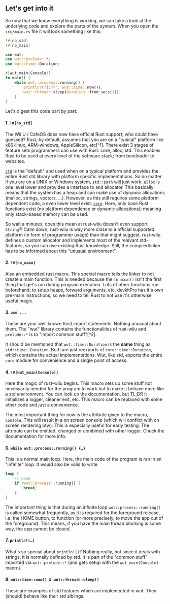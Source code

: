 ## Let's get into it

So now that we know everything is working, we can take a look at the underlying code and explore the parts of the system. When you open the `src/main.rs` file it will look something like this:

```rust
!#[no_std]
!#[no_main]

use wut;
use wut::prelude::*;
use wut::time::Duration;

#[wut_main(Console)]
fn main() {
    while wut::process::running() {
        println!("{:?}", wut::time::now());
        wut::thread::sleep(Duration::from_secs(1));
    }
}
```

Let's digest this code part by part:

#### 1. `!#[no_std]`

The Wii U / CafeOS does now have official Rust support; who could have guessed? Rust, by default, assumes that you are on a "typical" platform like x86-linux, ARM-windows, AppleSilicon, etc[^1]. There exist 3 stages of feature sets programmers can use with Rust: core, alloc, std. This enables Rust to be used at every level of the software stack; from bootloader to websites.

[`std`](https://doc.rust-lang.org/std/index.html) is the "default" and used when on a typical platform and provides the entire Rust std library with platform specific implementations. So no matter if you are on a UNIX or Windows system, `std::path` will just work. [`alloc`](https://doc.rust-lang.org/alloc/index.html) is one level lower and provides a interface to and allocator. This basically means that the system has a heap and can make use of dynamic allocations (malloc, strings, vectors, ...). However, as this still requires some platform dependent code, a even lower level exist: [`core`](https://doc.rust-lang.org/core/index.html). Here, only base Rust functions exist (no platform dependence or dynamic allocations); meaning only stack-based memory can be used.

So wait a minutes, does this mean at rust-wiiu doesn't even support `String`?! Calm down, rust-wiiu is way more close to a official supported platform (in form of programmer usage) than that might suggest. rust-wiiu defines a custom allocator and implements most of the relevant std-features, so you can use existing Rust knowledge. Still, the compiler/linker has to be informed about this "unusual environment".

#### 2. `!#[no_main]`

Also an embedded rust macro. This special macro tells the linker to not create a main function. This is needed because the `fn main()` isn't the first thing that get's ran during program execution. Lots of other functions run beforehand, to setup heaps, forward arguments, etc. devkitPro has it's own pre-main instructions, so we need to tell Rust to not use it's otherwise useful magic.

#### 3. `use ...`

These are your well known Rust import statements. Nothing unusual about them. The "wut" library contains the functionalities of rust-wiiu and `prelude::*` is to "import common stuff"[^2].

It should be mentioned that `wut::time::Duration` is the **same** thing as `std::time::Duration`. Both are just reexports of `core::time::Duration`, which contains the actual implementations. Wut, like std, exports the entire `core` module for convenience and a single point of access.

<!-- #### 4. `!#[no_mangle]`

This macro is commonly used when interacting with foreign functions, e.g. functions compiled in C[^3]. It disables [Name Mangeling](https://wikipedia.org/wiki/Name_mangling), which is a technique to make function names truly unique by changing them at compile time. This is normally not a problem (and actual wanted), but the devkitPro toolchain searches for a symbol named "main" during compiling/linking, so mangling this name will make the main function indetectable.

#### 5. `wut::process::default()`

This function sets up some functionalities for wut. It does some thing similar, but not exlusively, to the stuff that would run pre-main. There are some configuration you could do by running `wut::process:new()` instead, but you can read the documentation for that. For now, it is required and you can mostly just ignore it. -->

#### 4. `!#[wut_main(Console)]`

Here the magic of rust-wiiu begins. This macro sets up some stuff not necessarily needed for the program to work but to make it behave more like a std environment. You can look up the documentation, but TL;DR it initializes a logger, cleaner exit, etc. This macro can be replaced with some other code and just a convenience.

The most important thing for now is the attribute given to the macro, `Console`. This will result in a on screen console (which will conflict with on screen rendering btw). This is especially useful for early testing. The attribute can be omitted, changed or combined with other logger. Check the documentation for more info. 

#### 6. `while wut::process::running() {…}`

This is a normal main loop. Here, the main code of the program is ran in an "infinite" loop. It would also be valid to write

```rust
loop {
    // code
    if !wut::process::running() {
        break;
    }
}
```

The important thing is that during an infinite loop `wut::process::running()` is called somewhat frequently, as it is required for the foreground release, i.e. the HOME button,  to function (or more precisely, to move the app out of the foreground). This means, if you have the main thread blocking is some way, the app cannot be closed.

#### 7. `println!(…)`

What's so special about `println!()`? Nothing really, but since it deals with strings, it is normally defined by std. It is part of the "common stuff" imported via `wut::prelude::*` (and gets setup with the `wut_main(Console)` macro).

#### 8. `wut::time::now() & wut::thread::sleep()`

These are examples of std features which are implemented in wut. They (should) behave like their std siblings.

